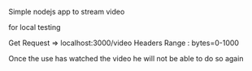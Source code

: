 Simple nodejs app to stream video

for local testing 

Get Request => localhost:3000/video
Headers
Range : bytes=0-1000

Once the use has watched the video he will not be able to do so again